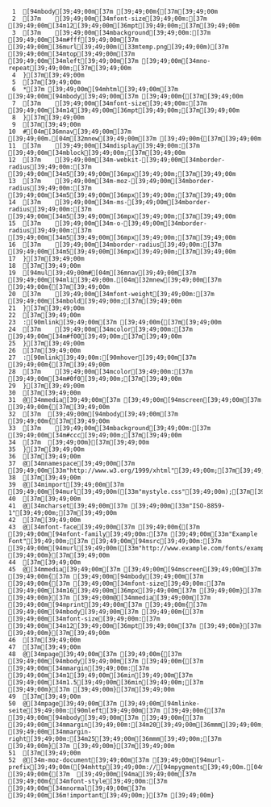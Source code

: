      1	[94mbody[39;49;00m[37m [39;49;00m{[37m[39;49;00m
     2	[37m    [39;49;00m[34mfont-size[39;49;00m:[37m [39;49;00m[34m12[39;49;00m[36mpt[39;49;00m;[37m[39;49;00m
     3	[37m    [39;49;00m[34mbackground[39;49;00m:[37m [39;49;00m[34m#fff[39;49;00m[37m [39;49;00m[36murl[39;49;00m([33mtemp.png[39;49;00m)[37m [39;49;00m[34mtop[39;49;00m[37m [39;49;00m[34mleft[39;49;00m[37m [39;49;00m[34mno-repeat[39;49;00m;[37m[39;49;00m
     4	}[37m[39;49;00m
     5	[37m[39;49;00m
     6	*[37m [39;49;00m[94mhtml[39;49;00m[37m [39;49;00m[94mbody[39;49;00m[37m [39;49;00m{[37m[39;49;00m
     7	[37m    [39;49;00m[34mfont-size[39;49;00m:[37m [39;49;00m[34m14[39;49;00m[36mpt[39;49;00m;[37m[39;49;00m
     8	}[37m[39;49;00m
     9	[37m[39;49;00m
    10	#[04m[36mnav[39;49;00m[37m [39;49;00m.[04m[32mnew[39;49;00m[37m [39;49;00m{[37m[39;49;00m
    11	[37m    [39;49;00m[34mdisplay[39;49;00m:[37m [39;49;00m[34mblock[39;49;00m;[37m[39;49;00m
    12	[37m    [39;49;00m[34m-webkit-[39;49;00m[34mborder-radius[39;49;00m:[37m [39;49;00m[34m5[39;49;00m[36mpx[39;49;00m;[37m[39;49;00m
    13	[37m    [39;49;00m[34m-moz-[39;49;00m[34mborder-radius[39;49;00m:[37m [39;49;00m[34m5[39;49;00m[36mpx[39;49;00m;[37m[39;49;00m
    14	[37m    [39;49;00m[34m-ms-[39;49;00m[34mborder-radius[39;49;00m:[37m [39;49;00m[34m5[39;49;00m[36mpx[39;49;00m;[37m[39;49;00m
    15	[37m    [39;49;00m[34m-o-[39;49;00m[34mborder-radius[39;49;00m:[37m [39;49;00m[34m5[39;49;00m[36mpx[39;49;00m;[37m[39;49;00m
    16	[37m    [39;49;00m[34mborder-radius[39;49;00m:[37m [39;49;00m[34m5[39;49;00m[36mpx[39;49;00m;[37m[39;49;00m
    17	}[37m[39;49;00m
    18	[37m[39;49;00m
    19	[94mul[39;49;00m#[04m[36mnav[39;49;00m[37m [39;49;00m[94mli[39;49;00m.[04m[32mnew[39;49;00m[37m [39;49;00m{[37m[39;49;00m
    20	[37m    [39;49;00m[34mfont-weight[39;49;00m:[37m [39;49;00m[34mbold[39;49;00m;[37m[39;49;00m
    21	}[37m[39;49;00m
    22	[37m[39;49;00m
    23	:[90mlink[39;49;00m[37m [39;49;00m{[37m[39;49;00m
    24	[37m    [39;49;00m[34mcolor[39;49;00m:[37m [39;49;00m[34m#f00[39;49;00m;[37m[39;49;00m
    25	}[37m[39;49;00m
    26	[37m[39;49;00m
    27	:[90mlink[39;49;00m:[90mhover[39;49;00m[37m [39;49;00m{[37m[39;49;00m
    28	[37m    [39;49;00m[34mcolor[39;49;00m:[37m [39;49;00m[34m#0f0[39;49;00m;[37m[39;49;00m
    29	}[37m[39;49;00m
    30	[37m[39;49;00m
    31	@[34mmedia[39;49;00m[37m [39;49;00m[94mscreen[39;49;00m[37m [39;49;00m{[37m[39;49;00m
    32	[37m  [39;49;00m[94mbody[39;49;00m[37m [39;49;00m{[37m[39;49;00m
    33	[37m    [39;49;00m[34mbackground[39;49;00m:[37m [39;49;00m[34m#ccc[39;49;00m;[37m[39;49;00m
    34	[37m  [39;49;00m}[37m[39;49;00m
    35	}[37m[39;49;00m
    36	[37m[39;49;00m
    37	@[34mnamespace[39;49;00m[37m [39;49;00m[33m"http://www.w3.org/1999/xhtml"[39;49;00m;[37m[39;49;00m
    38	[37m[39;49;00m
    39	@[34mimport[39;49;00m[37m [39;49;00m[94murl[39;49;00m([33m"mystyle.css"[39;49;00m);[37m[39;49;00m
    40	[37m[39;49;00m
    41	@[34mcharset[39;49;00m[37m [39;49;00m[33m"ISO-8859-1"[39;49;00m;[37m[39;49;00m
    42	[37m[39;49;00m
    43	@[34mfont-face[39;49;00m[37m [39;49;00m{[37m [39;49;00m[94mfont-family[39;49;00m:[37m [39;49;00m[33m"Example Font"[39;49;00m;[37m [39;49;00m[94msrc[39;49;00m:[37m [39;49;00m[94murl[39;49;00m([33m"http://www.example.com/fonts/example"[39;49;00m);[37m [39;49;00m}[37m[39;49;00m
    44	[37m[39;49;00m
    45	@[34mmedia[39;49;00m[37m [39;49;00m[94mscreen[39;49;00m[37m [39;49;00m{[37m [39;49;00m[94mbody[39;49;00m[37m [39;49;00m{[37m [39;49;00m[34mfont-size[39;49;00m:[37m [39;49;00m[34m16[39;49;00m[36mpx[39;49;00m[37m [39;49;00m}[37m [39;49;00m}[37m [39;49;00m@[34mmedia[39;49;00m[37m [39;49;00m[94mprint[39;49;00m[37m [39;49;00m{[37m [39;49;00m[94mbody[39;49;00m[37m [39;49;00m{[37m [39;49;00m[34mfont-size[39;49;00m:[37m [39;49;00m[34m12[39;49;00m[36mpt[39;49;00m[37m [39;49;00m}[37m [39;49;00m}[37m[39;49;00m
    46	[37m[39;49;00m
    47	[37m[39;49;00m
    48	@[34mpage[39;49;00m[37m [39;49;00m{[37m [39;49;00m[94mbody[39;49;00m[37m [39;49;00m{[37m [39;49;00m[34mmargin[39;49;00m:[37m [39;49;00m[34m1[39;49;00m[36min[39;49;00m[37m [39;49;00m[34m1.5[39;49;00m[36min[39;49;00m;[37m [39;49;00m}[37m [39;49;00m}[37m[39;49;00m
    49	[37m[39;49;00m
    50	@[34mpage[39;49;00m[37m [39;49;00m[94mlinke-seite[39;49;00m:[90mleft[39;49;00m[37m [39;49;00m{[37m [39;49;00m[94mbody[39;49;00m[37m [39;49;00m{[37m [39;49;00m[34mmargin[39;49;00m:[34m20[39;49;00m[36mmm[39;49;00m;[37m [39;49;00m[34mmargin-right[39;49;00m:[34m25[39;49;00m[36mmm[39;49;00m;[37m [39;49;00m}[37m [39;49;00m}[37m[39;49;00m
    51	[37m[39;49;00m
    52	@[34m-moz-document[39;49;00m[37m [39;49;00m[94murl-prefix[39;49;00m([94mhttp[39;49;00m://[94mpygments[39;49;00m.[04m[32morg[39;49;00m)[37m [39;49;00m{[37m  [39;49;00m[94ma[39;49;00m[37m [39;49;00m{[34mfont-style[39;49;00m:[37m [39;49;00m[34mnormal[39;49;00m[37m [39;49;00m[36m!important[39;49;00m;}[37m [39;49;00m}
